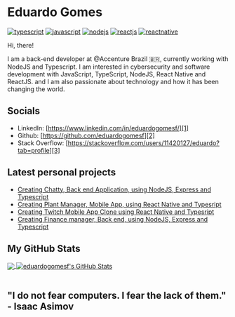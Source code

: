 # Eduardo Gomes

[![typescript](https://img.shields.io/badge/TypeScript-Fan-FAC151.svg?logo=typescript&logoWidth=20)](https://github.com/eduardogomesf)
[![javascript](https://img.shields.io/badge/Javascript-Fan-FAC151.svg?logo=javascript&logoWidth=20)](https://github.com/eduardogomesf)
[![nodejs](https://img.shields.io/badge/Nodejs-Fan-FAC151.svg?logo=javascript&logoWidth=20)](https://github.com/eduardogomesf)
[![reactjs](https://img.shields.io/badge/Reactjs-Fan-FAC151.svg?logo=react&logoWidth=20)](https://github.com/eduardogomesf)
[![reactnative](https://img.shields.io/badge/Reactnative-Fan-FAC151.svg?logo=react&logoWidth=20)](https://github.com/eduardogomesf)

Hi, there!

I am a back-end developer at @Accenture Brazil 🇧🇷, currently working with NodeJS and Typescript.
I am interested in cybersecurity and  software development with JavaScript, TypeScript, NodeJS, React Native and ReactJS.
and I am also passionate about technology and how it has been changing the world.

## Socials

- LinkedIn: [https://www.linkedin.com/in/eduardogomesf/][1]
- Github: [https://github.com/eduardogomesf][2]
- Stack Overflow: [https://stackoverflow.com/users/11420127/eduardo?tab=profile][3]

## Latest personal projects

<!-- PERSONAL-PROJECT-LIST:START -->
- [Creating Chatty, Back end Application, using NodeJS, Express and Typescript](https://github.com/eduardogomesf/chatty)
- [Creating Plant Manager, Mobile App, using React Native and Typesript](https://github.com/eduardogomesf/plant-manager-mobile)
- [Creating Twitch Mobile App Clone using React Native and Typesript](https://github.com/eduardogomesf/twitch-app-clone)
- [Creating Finance manager, Back end, using NodeJS, Express and Typescript](https://github.com/eduardogomesf/go-finances-backend)
<!-- PERSONAL-PROJECT-LIST:END -->

## My GitHub Stats

<a href="https://github.com/eduardogomesf/eduardogomesf">
  <img align="center" src="https://github-readme-stats.vercel.app/api/top-langs/?username=eduardogomesf&hide=java,html&title_color=ffffff&text_color=c9cacc&icon_color=2bbc8a&bg_color=1d1f21" />
</a>

<a href="https://github.com/eduardogomesf/eduardogomesf">
  <img align="center" src="https://github-readme-stats.vercel.app/api?username=eduardogomesf&show_icons=true&line_height=27&count_private=true&title_color=ffffff&text_color=c9cacc&icon_color=2bbc8a&bg_color=1d1f21" alt="eduardogomesf's GitHub Stats" />
</a>

<br/>
<br/>

[1]: https://www.linkedin.com/in/eduardogomesf/
[2]: https://github.com/eduardogomesf
[3]: https://stackoverflow.com/users/11420127/eduardo?tab=profile

## "I do not fear computers. I fear the lack of them." - Isaac Asimov
